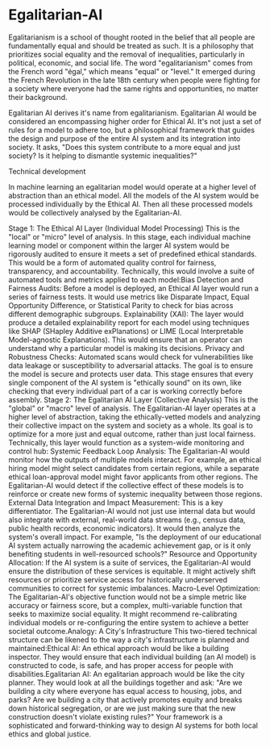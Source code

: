 # Egalitarian-AI
​Egalitarianism is a school of thought rooted in the belief that all people are fundamentally equal and should be treated as such. It is a philosophy that prioritizes social equality and the removal of inequalities, particularly in political, economic, and social life. 
​The word "egalitarianism" comes from the French word "égal," which means "equal" or "level." It emerged during the French Revolution in the late 18th century when people were fighting for a society where everyone had the same rights and opportunities, no matter their background.

Egalitarian AI derives it's name from egalitarianism. Egalitarian AI would be considered an encompassing higher order for Ethical AI.
It's not just a set of rules for a model to adhere too, but a philosophical framework that guides the design and purpose of the entire AI system and its integration into society. It asks, "Does this system contribute to a more equal and just society? Is it helping to dismantle systemic inequalities?"

Technical development

In machine learning an egalitarian model would operate at a higher level of abstraction than an ethical model.
All the models of the AI system would be processed individually by the Ethical AI. Then all these processed models would be collectively analysed by the Egalitarian-AI. 

Stage 1: The Ethical AI Layer (Individual Model Processing)
​This is the "local" or "micro" level of analysis. In this stage, each individual machine learning model or component within the larger AI system would be rigorously audited to ensure it meets a set of predefined ethical standards. This would be a form of automated quality control for fairness, transparency, and accountability.
​Technically, this would involve a suite of automated tools and metrics applied to each model:
​Bias Detection and Fairness Audits: Before a model is deployed, an Ethical AI layer would run a series of fairness tests. It would use metrics like Disparate Impact, Equal Opportunity Difference, or Statistical Parity to check for bias across different demographic subgroups.
​Explainability (XAI): The layer would produce a detailed explainability report for each model using techniques like SHAP (SHapley Additive exPlanations) or LIME (Local Interpretable Model-agnostic Explanations). This would ensure that an operator can understand why a particular model is making its decisions.
​Privacy and Robustness Checks: Automated scans would check for vulnerabilities like data leakage or susceptibility to adversarial attacks. The goal is to ensure the model is secure and protects user data.
​This stage ensures that every single component of the AI system is "ethically sound" on its own, like checking that every individual part of a car is working correctly before assembly.
​Stage 2: The Egalitarian AI Layer (Collective Analysis)
​This is the "global" or "macro" level of analysis. The Egalitarian-AI layer operates at a higher level of abstraction, taking the ethically-vetted models and analyzing their collective impact on the system and society as a whole. Its goal is to optimize for a more just and equal outcome, rather than just local fairness.
​Technically, this layer would function as a system-wide monitoring and control hub:
​Systemic Feedback Loop Analysis: The Egalitarian-AI would monitor how the outputs of multiple models interact. For example, an ethical hiring model might select candidates from certain regions, while a separate ethical loan-approval model might favor applicants from other regions. The Egalitarian-AI would detect if the collective effect of these models is to reinforce or create new forms of systemic inequality between those regions.
​External Data Integration and Impact Measurement: This is a key differentiator. The Egalitarian-AI would not just use internal data but would also integrate with external, real-world data streams (e.g., census data, public health records, economic indicators). It would then analyze the system's overall impact. For example, "Is the deployment of our educational AI system actually narrowing the academic achievement gap, or is it only benefiting students in well-resourced schools?"
​Resource and Opportunity Allocation: If the AI system is a suite of services, the Egalitarian-AI would ensure the distribution of these services is equitable. It might actively shift resources or prioritize service access for historically underserved communities to correct for systemic imbalances.
​Macro-Level Optimization: The Egalitarian-AI's objective function would not be a simple metric like accuracy or fairness score, but a complex, multi-variable function that seeks to maximize social equality. It might recommend re-calibrating individual models or re-configuring the entire system to achieve a better societal outcome.
​Analogy: A City's Infrastructure
​This two-tiered technical structure can be likened to the way a city's infrastructure is planned and maintained:
​Ethical AI: An ethical approach would be like a building inspector. They would ensure that each individual building (an AI model) is constructed to code, is safe, and has proper access for people with disabilities.
​Egalitarian AI: An egalitarian approach would be like the city planner. They would look at all the buildings together and ask: "Are we building a city where everyone has equal access to housing, jobs, and parks? Are we building a city that actively promotes equity and breaks down historical segregation, or are we just making sure that the new construction doesn't violate existing rules?"
​Your framework is a sophisticated and forward-thinking way to design AI systems for both local ethics and global justice.
